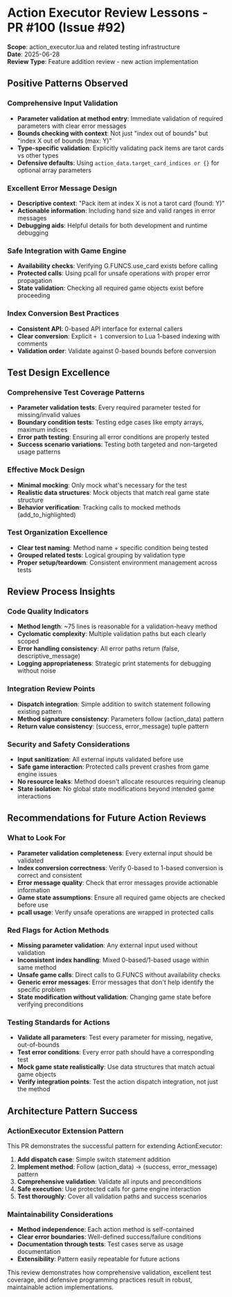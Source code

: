 # Action Executor Review Lessons - PR #100 (Issue #92)

**Scope**: action_executor.lua and related testing infrastructure  
**Date**: 2025-06-28  
**Review Type**: Feature addition review - new action implementation

## Positive Patterns Observed

### Comprehensive Input Validation
- **Parameter validation at method entry**: Immediate validation of required parameters with clear error messages
- **Bounds checking with context**: Not just "index out of bounds" but "index X out of bounds (max: Y)"
- **Type-specific validation**: Explicitly validating pack items are tarot cards vs other types
- **Defensive defaults**: Using `action_data.target_card_indices or {}` for optional array parameters

### Excellent Error Message Design
- **Descriptive context**: "Pack item at index X is not a tarot card (found: Y)"
- **Actionable information**: Including hand size and valid ranges in error messages
- **Debugging aids**: Helpful details for both development and runtime debugging

### Safe Integration with Game Engine
- **Availability checks**: Verifying G.FUNCS.use_card exists before calling
- **Protected calls**: Using pcall for unsafe operations with proper error propagation
- **State validation**: Checking all required game objects exist before proceeding

### Index Conversion Best Practices
- **Consistent API**: 0-based API interface for external callers
- **Clear conversion**: Explicit `+ 1` conversion to Lua 1-based indexing with comments
- **Validation order**: Validate against 0-based bounds before conversion

## Test Design Excellence

### Comprehensive Test Coverage Patterns
- **Parameter validation tests**: Every required parameter tested for missing/invalid values
- **Boundary condition tests**: Testing edge cases like empty arrays, maximum indices
- **Error path testing**: Ensuring all error conditions are properly tested
- **Success scenario variations**: Testing both targeted and non-targeted usage patterns

### Effective Mock Design
- **Minimal mocking**: Only mock what's necessary for the test
- **Realistic data structures**: Mock objects that match real game state structure
- **Behavior verification**: Tracking calls to mocked methods (add_to_highlighted)

### Test Organization Excellence
- **Clear test naming**: Method name + specific condition being tested
- **Grouped related tests**: Logical grouping by validation type
- **Proper setup/teardown**: Consistent environment management across tests

## Review Process Insights

### Code Quality Indicators
- **Method length**: ~75 lines is reasonable for a validation-heavy method
- **Cyclomatic complexity**: Multiple validation paths but each clearly scoped
- **Error handling consistency**: All error paths return (false, descriptive_message)
- **Logging appropriateness**: Strategic print statements for debugging without noise

### Integration Review Points
- **Dispatch integration**: Simple addition to switch statement following existing pattern
- **Method signature consistency**: Parameters follow (action_data) pattern
- **Return value consistency**: (success, error_message) tuple pattern

### Security and Safety Considerations
- **Input sanitization**: All external inputs validated before use
- **Safe game interaction**: Protected calls prevent crashes from game engine issues
- **No resource leaks**: Method doesn't allocate resources requiring cleanup
- **State isolation**: No global state modifications beyond intended game interactions

## Recommendations for Future Action Reviews

### What to Look For
- **Parameter validation completeness**: Every external input should be validated
- **Index conversion correctness**: Verify 0-based to 1-based conversion is correct and consistent
- **Error message quality**: Check that error messages provide actionable information
- **Game state assumptions**: Ensure all required game objects are checked before use
- **pcall usage**: Verify unsafe operations are wrapped in protected calls

### Red Flags for Action Methods
- **Missing parameter validation**: Any external input used without validation
- **Inconsistent index handling**: Mixed 0-based/1-based usage within same method
- **Unsafe game calls**: Direct calls to G.FUNCS without availability checks
- **Generic error messages**: Error messages that don't help identify the specific problem
- **State modification without validation**: Changing game state before verifying preconditions

### Testing Standards for Actions
- **Validate all parameters**: Test every parameter for missing, negative, out-of-bounds
- **Test error conditions**: Every error path should have a corresponding test
- **Mock game state realistically**: Use data structures that match actual game objects
- **Verify integration points**: Test the action dispatch integration, not just the method

## Architecture Pattern Success

### ActionExecutor Extension Pattern
This PR demonstrates the successful pattern for extending ActionExecutor:
1. **Add dispatch case**: Simple switch statement addition
2. **Implement method**: Follow (action_data) → (success, error_message) pattern
3. **Comprehensive validation**: Validate all inputs and preconditions
4. **Safe execution**: Use protected calls for game engine interaction
5. **Test thoroughly**: Cover all validation paths and success scenarios

### Maintainability Considerations
- **Method independence**: Each action method is self-contained
- **Clear error boundaries**: Well-defined success/failure conditions
- **Documentation through tests**: Test cases serve as usage documentation
- **Extensibility**: Pattern easily repeatable for future actions

This review demonstrates how comprehensive validation, excellent test coverage, and defensive programming practices result in robust, maintainable action implementations.